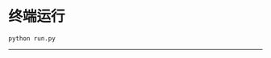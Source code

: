 # 终端运行

```shell
python run.py
```
*************************************************************************************************************